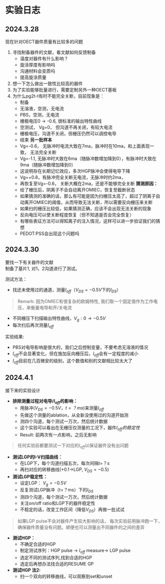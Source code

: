 # 实验日志  
## 2024.3.28  
现在针对OECT器件质量有比较多的问题  
1. 寻找制备器件的文献，看文献如何反馈制备
    - 温度对器件有什么影响？
    - 旋涂厚度有影响吗  
    - 沟通材料会变质吗  
    - 提高旋涂质量
2. 想一下怎么做出一致性比较高的器件
3. 为了实验能够批量进行，需要定制另外一种OECT基板
4. 为什么pg2t-t有时不能完全关断，目前现象是：
    - 制备
    - 无溶液，空测，无电流  
    - PBS，空测，无电流
    - 栅极电压0 -> -0.6, 很标准的输出特性曲线
    - 空测试， Vg=0， 但沟道不再关闭，有较大电流
    - 栅极电压，沟道不关闭，但栅压仍然可以调控电导
    - 结束
    **另一批样本**  
    - Vg=-0.6， 无脉冲时电流大致在7ma，脉冲时在10ma，和上面表现一致， 无法完全关断
    - Vg=-1.1, 无脉冲时大致在6ma（随脉冲数增加降到0），有脉冲时大致在9ma（随脉冲数增加降到0）
    - 这说明存在长期记忆效应，多次HGP脉冲会使得电导下降
    - Vg=+0.8，有脉冲完全关断无电流，无脉冲时约2ma，
    - 再恢复至Vg=-0.6， 关断大概在2ma，还是不能够完全关断
    **猜测原因：**
    - 给了栅压后，阴离子不会自动离开OMIEC，恢复至截断状态
    - 如果猜测的准确的话，那么有可能是因为扫栅压太高了，超过了阴离子自动离开OMIEC的阈值，从而导致无法关断，所以需要反向栅压来关断
    - 如果扫的栅压比较低，如果猜测正确，应该不会出现无法关断的现象
    - 反向电压可以使关断程度恢复（但不知道是否会完全恢复）
    - 有哪些表征方法可以得知离子的注入情况，这样可以进一步验证我们的猜想
    - PEDOT:PSS会出现这个问题吗
## 2024.3.30 
要找一下有关器件的文献  
制备了基片1, 对1，2沟道进行了测试。

测试方法：
- 找还未使用过的通道，测量$I_{off}$（$V_{DS}=-0.5V$下的$I_{DS}$）
> Remark: 因为OMIEC有很复杂的欧姆特性, 我们取一个固定值作为工作电压，来衡量电导和开/关电流
- 不同栅压下扫描输出特性曲线，$V_g: 0 \rightarrow -0.5V$
- 每次扫后再次测量$I_{off}$ 

实验结果:   
- PBS对电导影响是很大的，我们之后控制变量，不要考虑无溶液的情况
- $I_{off}$不会显著变化，但在施加反向栅压后，$I_{off}$会有一定程度的减小  
- $I_{off}$目前在几百微安的级别，这个数值和别的文献相比较太大了

## 2024.4.1  
接下来的实验设计
- **排除测量过程对电导/$I_{off}$的影响：**
    - 用脉冲($V_{DS}=-0.5V， t=？ms$)来测量$I_{off}$
    - 先做这个测量的ablation，从全新没使用过的沟道开始测
    - 测四个沟道，每个测试一万次，然后统计数据
    - 这个实验可以看出在无栅压仅测量的工况下，器件$I_{off}的稳定性$  
    - Result: 前两次有一点影响，之后无影响
> 任何实验前都要测试一下对应的$I_{off}$以保证器件没有出问题
- **测试LGP的I-V扫描曲线：**
    - 在LGP下，每个沟道扫描五次，每次间隔t=？s
    - 再扫对应的转移曲线(+0.1->LGP, $V_{DS}=-0.5$)
- **测试LGP稳定性：**
    - 设定LGP： $V_g=-0.5V$
    - 反复测试LGP脉冲（t=？ms）下的$I_{DS}$ 
    - 测四个沟道，每个测试一万次，然后统计数据
    - 关注on/off ratio和LGP下的器件稳定性 
    - 不稳定的话，改变工作区间（降低$V_{DS}$）再做一批试试
> 如果LGP pulse不会对器件产生较大影响的话， 每次实验前用脉冲跑一下，确保器件质量没有问题。顺便也可以测量出不同器件的之间的差异
- **测试HGP：**
    - 不确定合适的HGP 
    - 制定测试序列：HGP pulse -> $I_{off}$ measure-> LGP pulse
    - 选定不同的测试序列,找到合适的HGP
    - 选定后再想办法找合适的RESUME GP 
- **测试HGP 法2:**
    - 扫一个双向的转移曲线，可以观察到set和unset